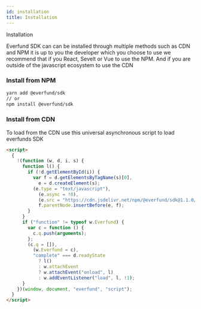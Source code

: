 ```yaml
---
id: installation
title: Installation
---
```


Installation

Everfund SDK can can be installed through multiple methods such as CDN and NPM it is up to you the developer which you choose to use we recommend that if you React, Sevelt or Vue to use the NPM. And if you are outside of the javascript ecosystem to use the CDN

### Install from NPM

```bash
yarn add @everfund/sdk
// or
npm install @everfund/sdk
```

### Install from CDN

To load from the CDN use this universal asynchronous script to load everfunds SDK

```html
<script>
  {
    !(function (w, d, i, s) {
      function l() {
        if (!d.getElementById(i)) {
          var f = d.getElementsByTagName(s)[0],
            e = d.createElement(s);
          (e.type = "text/javascript"),
            (e.async = !0),
            (e.src = "https://cdn.jsdelivr.net/npm/@everfund/sdk@1.1.0/dist/m.js"),
            f.parentNode.insertBefore(e, f);
        }
      }
      if ("function" != typeof w.Everfund) {
        var c = function () {
          c.q.push(arguments);
        };
        (c.q = []),
          (w.Everfund = c),
          "complete" === d.readyState
            ? l()
            : w.attachEvent
            ? w.attachEvent("onload", l)
            : w.addEventListener("load", l, !1);
      }
    })(window, document, "everfund", "script");
  }
</script>
```
